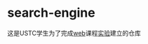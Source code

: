 # search-engine

这是USTC学生为了完成[web](http://staff.ustc.edu.cn/~tongxu/webinfo/)课程[实验](http://staff.ustc.edu.cn/~tongxu/webinfo/slides/exp1.pdf)建立的仓库

